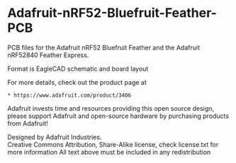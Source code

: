 # Adafruit-nRF52-Bluefruit-Feather-PCB

PCB files for the Adafruit nRF52 Bluefruit Feather and the Adafruit
nRF52840 Feather Express.

Format is EagleCAD schematic and board layout

For more details, check out the product page at

    * https://www.adafruit.com/product/3406

Adafruit invests time and resources providing this open source design,
please support Adafruit and open-source hardware by purchasing
products from Adafruit!

Designed by Adafruit Industries.  
Creative Commons Attribution, Share-Alike license, check license.txt for more information
All text above must be included in any redistribution
